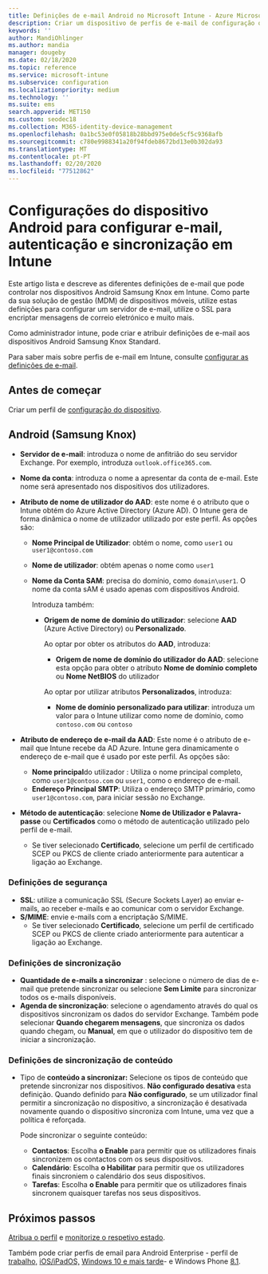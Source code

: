 ```yaml
---
title: Definições de e-mail Android no Microsoft Intune - Azure Microsoft Docs
description: Criar um dispositivo de perfis de e-mail de configuração que utilizam servidores do Exchange e obter atributos do Azure Active Directory. Ative o SSL ou o SMIME, autentica os utilizadores com certificados ou nome de utilizador/palavra-passe, e sincroniza o e-mail e os horários dos dispositivos Android Samsung Knox utilizando o Microsoft Intune.
keywords: ''
author: MandiOhlinger
ms.author: mandia
manager: dougeby
ms.date: 02/18/2020
ms.topic: reference
ms.service: microsoft-intune
ms.subservice: configuration
ms.localizationpriority: medium
ms.technology: ''
ms.suite: ems
search.appverid: MET150
ms.custom: seodec18
ms.collection: M365-identity-device-management
ms.openlocfilehash: 0a1bc53e0f05818b28bbd975e0de5cf5c9368afb
ms.sourcegitcommit: c780e9988341a20f94fdeb8672bd13e0b302da93
ms.translationtype: MT
ms.contentlocale: pt-PT
ms.lasthandoff: 02/20/2020
ms.locfileid: "77512862"
---
```

# <a name="android-device-settings-to-configure-email-authentication-and-synchronization-in-intune"></a>Configurações do dispositivo Android para configurar e-mail, autenticação e sincronização em Intune

Este artigo lista e descreve as diferentes definições de e-mail que pode controlar nos dispositivos Android Samsung Knox em Intune. Como parte da sua solução de gestão (MDM) de dispositivos móveis, utilize estas definições para configurar um servidor de e-mail, utilize o SSL para encriptar mensagens de correio eletrónico e muito mais.

Como administrador intune, pode criar e atribuir definições de e-mail aos dispositivos Android Samsung Knox Standard.

Para saber mais sobre perfis de e-mail em Intune, consulte [configurar as definições de e-mail](email-settings-configure.md).

## <a name="before-you-begin"></a>Antes de começar

Criar um perfil de [configuração do dispositivo](email-settings-configure.md#create-a-device-profile).

## <a name="android-samsung-knox"></a>Android (Samsung Knox)

- **Servidor de e-mail**: introduza o nome de anfitrião do seu servidor Exchange. Por exemplo, introduza `outlook.office365.com`.
- **Nome da conta**: introduza o nome a apresentar da conta de e-mail. Este nome será apresentado nos dispositivos dos utilizadores.
- **Atributo de nome de utilizador do AAD**: este nome é o atributo que o Intune obtém do Azure Active Directory (Azure AD). O Intune gera de forma dinâmica o nome de utilizador utilizado por este perfil. As opções são:
  - **Nome Principal de Utilizador**: obtém o nome, como `user1` ou `user1@contoso.com`
  - **Nome de utilizador**: obtém apenas o nome como `user1`
  - **Nome da Conta SAM**: precisa do domínio, como `domain\user1`. O nome da conta sAM é usado apenas com dispositivos Android.

    Introduza também:  
    - **Origem de nome de domínio do utilizador**: selecione **AAD** (Azure Active Directory) ou **Personalizado**.

      Ao optar por obter os atributos do **AAD**, introduza:
      - **Origem de nome de domínio do utilizador do AAD**: selecione esta opção para obter o atributo **Nome de domínio completo** ou **Nome NetBIOS** do utilizador

      Ao optar por utilizar atributos **Personalizados**, introduza:
      - **Nome de domínio personalizado para utilizar**: introduza um valor para o Intune utilizar como nome de domínio, como `contoso.com` ou `contoso`

- **Atributo de endereço de e-mail da AAD**: Este nome é o atributo de e-mail que Intune recebe da AD Azure. Intune gera dinamicamente o endereço de e-mail que é usado por este perfil. As opções são:
  - **Nome principal**do utilizador : Utiliza o nome principal completo, como `user1@contoso.com` ou `user1`, como o endereço de e-mail.
  - **Endereço Principal SMTP**: Utiliza o endereço SMTP primário, como `user1@contoso.com`, para iniciar sessão no Exchange.

- **Método de autenticação**: selecione **Nome de Utilizador e Palavra-passe** ou **Certificados** como o método de autenticação utilizado pelo perfil de e-mail.
  - Se tiver selecionado **Certificado**, selecione um perfil de certificado SCEP ou PKCS de cliente criado anteriormente para autenticar a ligação ao Exchange.

### <a name="security-settings"></a>Definições de segurança

- **SSL**: utilize a comunicação SSL (Secure Sockets Layer) ao enviar e-mails, ao receber e-mails e ao comunicar com o servidor Exchange.
- **S/MIME**: envie e-mails com a encriptação S/MIME.
  - Se tiver selecionado **Certificado**, selecione um perfil de certificado SCEP ou PKCS de cliente criado anteriormente para autenticar a ligação ao Exchange.

### <a name="synchronization-settings"></a>Definições de sincronização

- **Quantidade de e-mails a sincronizar** : selecione o número de dias de e-mail que pretende sincronizar ou selecione **Sem Limite** para sincronizar todos os e-mails disponíveis.
- **Agenda de sincronização**: selecione o agendamento através do qual os dispositivos sincronizam os dados do servidor Exchange. Também pode selecionar **Quando chegarem mensagens**, que sincroniza os dados quando chegam, ou **Manual**, em que o utilizador do dispositivo tem de iniciar a sincronização.

### <a name="content-sync-settings"></a>Definições de sincronização de conteúdo

- Tipo de **conteúdo a sincronizar:** Selecione os tipos de conteúdo que pretende sincronizar nos dispositivos. **Não configurado desativa** esta definição. Quando definido para **Não configurado**, se um utilizador final permitir a sincronização no dispositivo, a sincronização é desativada novamente quando o dispositivo sincroniza com Intune, uma vez que a política é reforçada. 

  Pode sincronizar o seguinte conteúdo:  
  - **Contactos**: Escolha **o Enable** para permitir que os utilizadores finais sincronizem os contactos com os seus dispositivos.
  - **Calendário**: Escolha **o Habilitar** para permitir que os utilizadores finais sincroniem o calendário dos seus dispositivos.
  - **Tarefas**: Escolha **o Enable** para permitir que os utilizadores finais sincronem quaisquer tarefas nos seus dispositivos.

## <a name="next-steps"></a>Próximos passos

[Atribua o perfil](device-profile-assign.md) e [monitorize o respetivo estado](device-profile-monitor.md).

Também pode criar perfis de email para Android Enterprise - perfil de [trabalho,](email-settings-android-enterprise.md) [iOS/iPadOS,](email-settings-ios.md) [Windows 10 e mais tarde](email-settings-windows-10.md)- e Windows Phone [8.1](email-settings-windows-phone-8-1.md).

